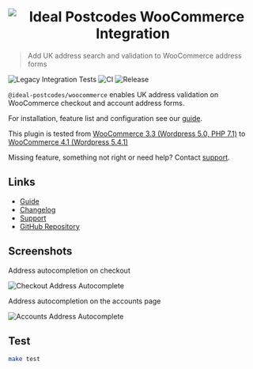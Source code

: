 <h1 align="center">
  <img src="https://img.ideal-postcodes.co.uk/WooCommerce%20Integration%20Logo%403x.png" alt="Ideal Postcodes WooCommerce Integration">
</h1>

> Add UK address search and validation to WooCommerce address forms

![Legacy Integration Tests](https://github.com/ideal-postcodes/woocommerce/workflows/Legacy%20Integration%20Tests/badge.svg)
![CI](https://github.com/ideal-postcodes/woocommerce/workflows/CI/badge.svg)
![Release](https://github.com/ideal-postcodes/woocommerce/workflows/Release/badge.svg)

`@ideal-postcodes/woocommerce` enables UK address validation on WooCommerce checkout and account address forms.

For installation, feature list and configuration see our [guide](https://ideal-postcodes.co.uk/guides/woocommerce).

This plugin is tested from [WooCommerce 3.3 (Wordpress 5.0, PHP 7.1)](/docker/legacy.yml) to [WooCommerce 4.1 (Wordpress 5.4.1)](/Dockerfile)

Missing feature, something not right or need help? Contact [support](https://ideal-postcodes.co.uk/support).

## Links

- [Guide](https://ideal-postcodes/guides/woocommerce)
- [Changelog](https://github.com/ideal-postcodes/woocommerce/blob/master/CHANGELOG.md)
- [Support](https://ideal-postcodes.co.uk/support)
- [GitHub Repository](https://github.com/ideal-postcodes/woocommerce)

## Screenshots

Address autocompletion on checkout

![Checkout Address Autocomplete](https://img.ideal-postcodes.co.uk/woocommerce-checkout.png)

Address autocompletion on the accounts page

![Accounts Address Autocomplete](https://img.ideal-postcodes.co.uk/woocommerce-account.png)

## Test

```bash
make test
```
